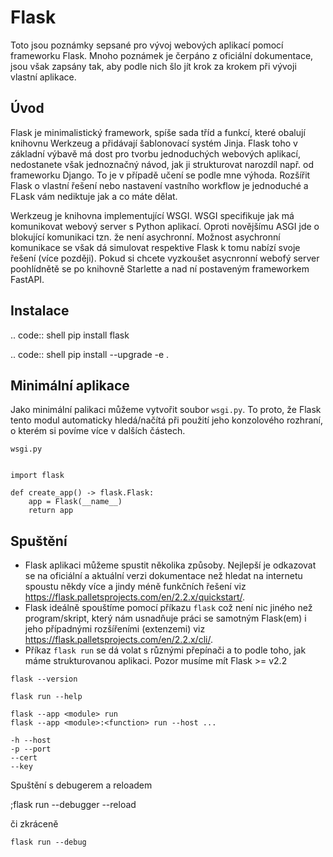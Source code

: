 # Flask

Toto jsou poznámky sepsané pro vývoj webových aplikací pomocí frameworku Flask.
Mnoho poznámek je čerpáno z oficiální dokumentace, jsou však zapsány tak, aby podle nich šlo jít krok za krokem při vývoji vlastní aplikace.

## Úvod

Flask je minimalistický framework, spíše sada tříd a funkcí, které obalují  knihovnu Werkzeug a přidávají šablonovací systém Jinja. Flask toho v základní výbavě má dost pro tvorbu jednoduchých webových aplikací, nedostanete však jednoznačný návod, jak ji strukturovat narozdíl např. od frameworku Django. To je v případě učení se podle mne výhoda. Rozšířit Flask o vlastní řešení nebo nastavení vastního workflow je jednoduché a FLask vám nediktuje jak a co máte dělat.

Werkzeug je knihovna implementující WSGI. WSGI specifikuje jak má komunikovat
webový server s Python aplikací. Oproti novějšímu ASGI jde o blokující komunikaci tzn. že není asychronní. Možnost asychronní komunikace se však dá simulovat respektive Flask k tomu nabízí svoje řešení (více později). Pokud si chcete vyzkoušet asycnronní webofý server poohlídnětě se po knihovně Starlette a nad ní postaveným frameworkem FastAPI.


## Instalace

.. code:: shell
    pip install flask

.. code:: shell
    pip install --upgrade -e .

## Minimální aplikace

Jako minimální palikaci můžeme vytvořit soubor `wsgi.py`. To proto, že Flask tento modul automaticky hledá/načítá při použití jeho konzolového rozhraní, o kterém si povíme více v dalších částech.

    wsgi.py


    import flask

    def create_app() -> flask.Flask:
        app = Flask(__name__)
        return app

## Spuštění

- Flask aplikaci můžeme spustit několika způsoby. Nejlepší je odkazovat se na oficiální a aktuální verzi dokumentace než hledat na internetu spoustu někdy více a jindy méně funkčních řešení viz https://flask.palletsprojects.com/en/2.2.x/quickstart/.
- Flask ideálně spouštíme pomocí příkazu `flask` což není nic jiného než program/skript, který nám usnadňuje práci se samotným Flask(em) i jeho případnými rozšířeními (extenzemi) viz https://flask.palletsprojects.com/en/2.2.x/cli/.
- Příkaz `flask run` se dá volat s různými přepínači a to podle toho, jak máme strukturovanou aplikaci.
  Pozor musíme mít Flask >= v2.2

```
flask --version
```

```
flask run --help
```

```
flask --app <module> run
flask --app <module>:<function> run --host ...

-h --host
-p --port
--cert
--key
```

Spuštění s debugerem a reloadem

;flask run --debugger --reload

či zkráceně

    flask run --debug

